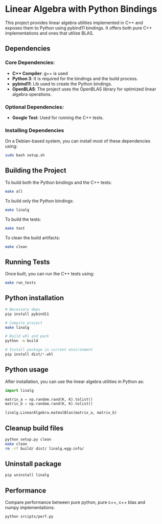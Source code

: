 # Linear Algebra with Python Bindings

This project provides linear algebra utilities implemented in C++ and exposes them to Python using pybind11 bindings. It offers both pure C++ implementations and ones that utilize BLAS.

## Dependencies

### Core Dependencies:

- **C++ Compiler**: g++ is used
- **Python 3**: It is required for the bindings and the build process.
- **pybind11**: Lib used to create the Python bindings.
- **OpenBLAS**: The project uses the OpenBLAS library for optimized linear algebra operations.


### Optional Dependencies:

- **Google Test**: Used for running the C++ tests.


### Installing Dependencies

On a Debian-based system, you can install most of these dependencies using:

```bash
sudo bash setup.sh
```


## Building the Project
To build both the Python bindings and the C++ tests:

```bash
make all
```

To build only the Python bindings:

```bash
make linalg
```

To build the tests:

```bash
make test
```

To clean the build artifacts:

```bash
make clean
```


## Running Tests
Once built, you can run the C++ tests using:

```bash
make run_tests
```


## Python installation

```bash
# Necessary deps
pip install pybind11

# Compile project
make linalg

# Build whl and pack
python -m build

# Install package in current environment
pip install dist/*.whl
```



## Python usage
After installation, you can use the linear algebra utilities in Python as:

```python
import linalg

matrix_a = np.random.rand(K, K).tolist()
matrix_b = np.random.rand(K, K).tolist()

linalg.LinearAlgebra.matmulBlas(matrix_a, matrix_b)
```


## Cleanup build files

```bash
python setup.py clean
make clean
rm -rf build/ dist/ linalg.egg-info/
```


## Uninstall package

```bash
pip uninstall linalg
```


## Performance
Compare performance between pure python, pure c++, c++ blas and numpy implementations:

```bash
python srcipts/perf.py
```
